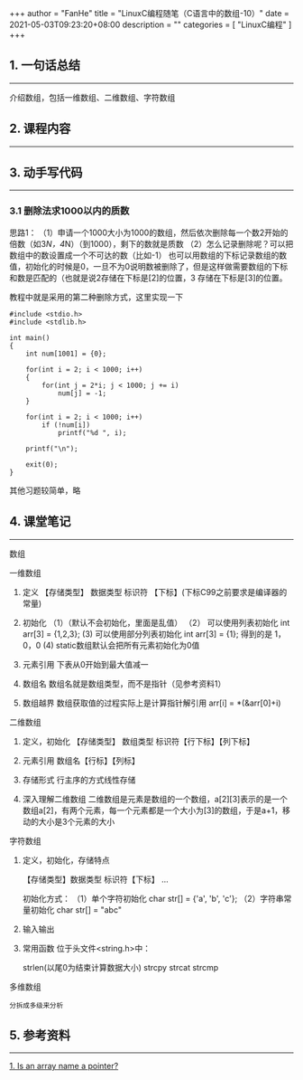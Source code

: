 +++
author = "FanHe"
title = "LinuxC编程随笔（C语言中的数组-10）"
date = 2021-05-03T09:23:20+08:00
description = ""
categories = [
    "LinuxC编程"
]
+++

## 1. 一句话总结
---
介绍数组，包括一维数组、二维数组、字符数组

## 2. 课程内容
---

## 3. 动手写代码
---

### 3.1 删除法求1000以内的质数

思路1：
（1）申请一个1000大小为1000的数组，然后依次删除每一个数2开始的倍数（如3*N，4*N）（到1000），剩下的数就是质数
（2）怎么记录删除呢？可以把数组中的数设置成一个不可达的数（比如-1）
     也可以用数组的下标记录数组的数值，初始化的时候是0，一旦不为0说明数被删除了，但是这样做需要数组的下标和数是匹配的（也就是说2存储在下标是[2]的位置，3
     存储在下标是[3]的位置。

教程中就是采用的第二种删除方式，这里实现一下

```
#include <stdio.h>
#include <stdlib.h>

int main()
{
	int num[1001] = {0};

	for(int i = 2; i < 1000; i++)
	{
		for(int j = 2*i; j < 1000; j += i)
			num[j] = -1;
	}

	for(int i = 2; i < 1000; i++)
		if (!num[i])
			printf("%d ", i);

	printf("\n");

	exit(0);
}
```

其他习题较简单，略

## 4. 课堂笔记
---
数组

一维数组
1. 定义
    【存储类型】 数据类型 标识符 【下标】(下标C99之前要求是编译器的常量)
2. 初始化
    （1）（默认不会初始化，里面是乱值）
    （2） 可以使用列表初始化 int arr[3] = {1,2,3};
     (3)  可以使用部分列表初始化 int arr[3] = {1}; 得到的是 1，0，0
     (4)  static数组默认会把所有元素初始化为0值
3. 元素引用
    下表从0开始到最大值减一

4. 数组名
    数组名就是数组类型，而不是指针（见参考资料1）

5. 数组越界
    数组获取值的过程实际上是计算指针解引用 arr[i] = *(&arr[0]+i)

二维数组

1. 定义，初始化
    【存储类型】 数组类型  标识符【行下标】【列下标】

2. 元素引用
    数组名【行标】【列标】

3. 存储形式
    行主序的方式线性存储

4. 深入理解二维数组
    二维数组是元素是数组的一个数组，a[2][3]表示的是一个数组a[2]，有两个元素，每一个元素都是一个大小为[3]的数组，于是a+1，移动的大小是3个元素的大小

字符数组

1. 定义，初始化，存储特点

    【存储类型】数据类型 标识符【下标】 ...

    初始化方式：
    （1）单个字符初始化    char str[] = {'a', 'b', 'c'};
    （2）字符串常量初始化  char str[] = "abc"

2. 输入输出

3. 常用函数
    位于头文件<string.h>中：

    strlen(以尾0为结束计算数据大小)
    strcpy
    strcat
    strcmp

多维数组

    分拆成多级来分析



## 5. 参考资料
---

[1. Is an array name a pointer?](https://stackoverflow.com/questions/1641957/is-an-array-name-a-pointer)